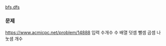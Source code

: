 [bfs,dfs](../theory/bfs,dfs.md)
### 문제
https://www.acmicpc.net/problem/14888
입력
수개수
수 배열
덧셈 뺄셈 곱셈 나눗샘 개수